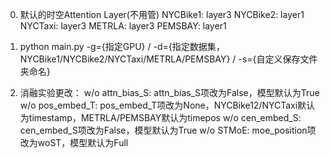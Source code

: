0. 默认的时空Attention Layer(不用管)
NYCBike1: layer3
NYCBike2: layer1
NYCTaxi: layer3
METRLA: layer3
PEMSBAY: layer1

1. python main.py -g={指定GPU} /
-d={指定数据集，NYCBike1/NYCBike2/NYCTaxi/METRLA/PEMSBAY} /
-s={自定义保存文件夹命名}

2. 消融实验更改：
w/o attn_bias_S: attn_bias_S项改为False，模型默认为True
w/o pos_embed_T: pos_embed_T项改为None，NYCBike12/NYCTaxi默认为timestamp，METRLA/PEMSBAY默认为timepos
w/o cen_embed_S: cen_embed_S项改为False，模型默认为True
w/o STMoE: moe_position项改为woST，模型默认为Full